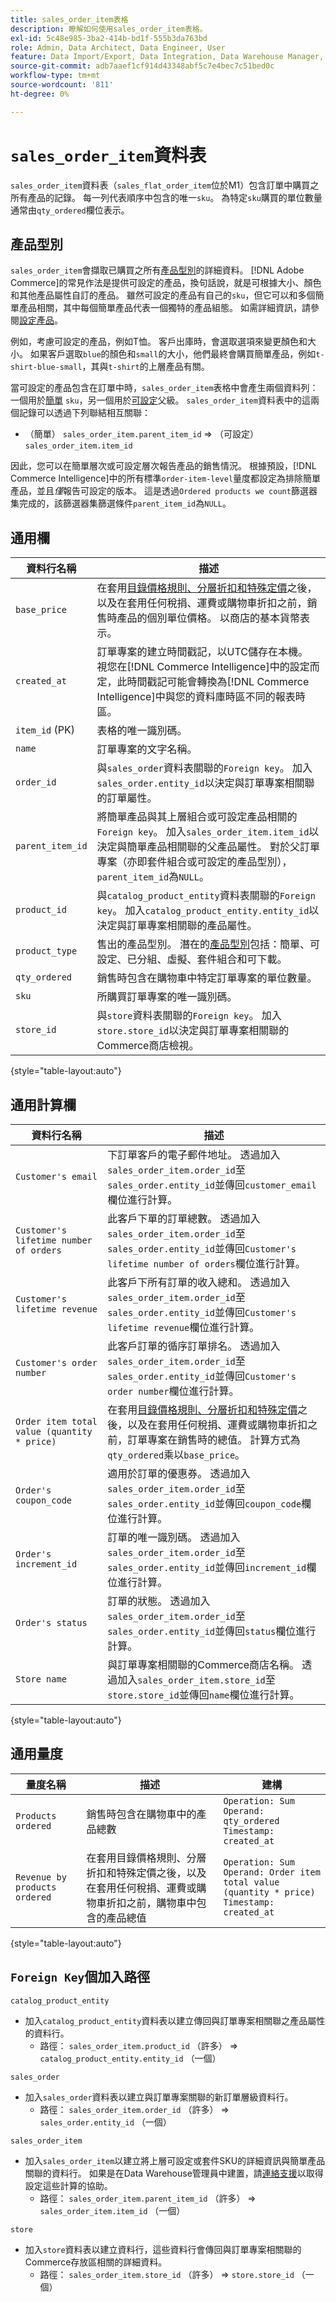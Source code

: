 ```yaml
---
title: sales_order_item表格
description: 瞭解如何使用sales_order_item表格。
exl-id: 5c48e985-3ba2-414b-bd1f-555b3da763bd
role: Admin, Data Architect, Data Engineer, User
feature: Data Import/Export, Data Integration, Data Warehouse Manager, Commerce Tables
source-git-commit: adb7aaef1cf914d43348abf5c7e4bec7c51bed0c
workflow-type: tm+mt
source-wordcount: '811'
ht-degree: 0%

---
```


# `sales_order_item`資料表

`sales_order_item`資料表（`sales_flat_order_item`位於M1）包含訂單中購買之所有產品的記錄。 每一列代表順序中包含的唯一`sku`。 為特定`sku`購買的單位數量通常由`qty_ordered`欄位表示。

## 產品型別

`sales_order_item`會擷取已購買之所有[產品型別](https://experienceleague.adobe.com/docs/commerce-admin/catalog/products/product-create.html?lang=zh-Hant#product-types)的詳細資料。 [!DNL Adobe Commerce]的常見作法是提供可設定的產品，換句話說，就是可根據大小、顏色和其他產品屬性自訂的產品。 雖然可設定的產品有自己的`sku`，但它可以和多個簡單產品相關，其中每個簡單產品代表一個獨特的產品組態。 如需詳細資訊，請參閱[設定產品](https://developer.adobe.com/commerce/webapi/rest/tutorials/configurable-product/)。

例如，考慮可設定的產品，例如T恤。 客戶出庫時，會選取選項來變更顏色和大小。 如果客戶選取`blue`的顏色和`small`的大小，他們最終會購買簡單產品，例如`t-shirt-blue-small`，其與`t-shirt`的上層產品有關。

當可設定的產品包含在訂單中時，`sales_order_item`表格中會產生兩個資料列：一個用於[簡單](https://experienceleague.adobe.com/docs/commerce-admin/catalog/products/types/product-create-simple.html?lang=zh-Hant) `sku`，另一個用於[可設定](https://experienceleague.adobe.com/docs/commerce-admin/catalog/products/types/product-create-configurable.html?lang=zh-Hant)父級。 `sales_order_item`資料表中的這兩個記錄可以透過下列聯結相互關聯：

* （簡單） `sales_order_item.parent_item_id` => （可設定） `sales_order_item.item_id`

因此，您可以在簡單層次或可設定層次報告產品的銷售情況。 根據預設，[!DNL Commerce Intelligence]中的所有標準`order-item-level`量度都設定為排除簡單產品，並且&#x200B;*僅*&#x200B;報告可設定的版本。 這是透過`Ordered products we count`篩選器集完成的，該篩選器集篩選條件`parent_item_id`為`NULL`。

## 通用欄

| **資料行名稱** | **描述** |
|----|----|
| `base_price` | 在套用[目錄價格規則、分層折扣和特殊定價](https://experienceleague.adobe.com/docs/commerce-admin/catalog/products/pricing/pricing-advanced.html?lang=zh-Hant)之後，以及在套用任何稅捐、運費或購物車折扣之前，銷售時產品的個別單位價格。 以商店的基本貨幣表示。 |
| `created_at` | 訂單專案的建立時間戳記，以UTC儲存在本機。 視您在[!DNL Commerce Intelligence]中的設定而定，此時間戳記可能會轉換為[!DNL Commerce Intelligence]中與您的資料庫時區不同的報表時區。 |
| `item_id` (PK) | 表格的唯一識別碼。 |
| `name` | 訂單專案的文字名稱。 |
| `order_id` | 與`sales_order`資料表關聯的`Foreign key`。 加入`sales_order.entity_id`以決定與訂單專案相關聯的訂單屬性。 |
| `parent_item_id` | 將簡單產品與其上層組合或可設定產品相關的`Foreign key`。 加入`sales_order_item.item_id`以決定與簡單產品相關聯的父產品屬性。 對於父訂單專案（亦即套件組合或可設定的產品型別），`parent_item_id`為`NULL`。 |
| `product_id` | 與`catalog_product_entity`資料表關聯的`Foreign key`。 加入`catalog_product_entity.entity_id`以決定與訂單專案相關聯的產品屬性。 |
| `product_type` | 售出的產品型別。 潛在的[產品型別](https://experienceleague.adobe.com/docs/commerce-admin/catalog/products/product-create.html?lang=zh-Hant#product-types)包括：簡單、可設定、已分組、虛擬、套件組合和可下載。 |
| `qty_ordered` | 銷售時包含在購物車中特定訂單專案的單位數量。 |
| `sku` | 所購買訂單專案的唯一識別碼。 |
| `store_id` | 與`store`資料表關聯的`Foreign key`。 加入`store.store_id`以決定與訂單專案相關聯的Commerce商店檢視。 |

{style="table-layout:auto"}

## 通用計算欄

| **資料行名稱** | **描述** |
|---|---|
| `Customer's email` | 下訂單客戶的電子郵件地址。 透過加入`sales_order_item.order_id`至`sales_order.entity_id`並傳回`customer_email`欄位進行計算。 |
| `Customer's lifetime number of orders` | 此客戶下單的訂單總數。 透過加入`sales_order_item.order_id`至`sales_order.entity_id`並傳回`Customer's lifetime number of orders`欄位進行計算。 |
| `Customer's lifetime revenue` | 此客戶下所有訂單的收入總和。 透過加入`sales_order_item.order_id`至`sales_order.entity_id`並傳回`Customer's lifetime revenue`欄位進行計算。 |
| `Customer's order number` | 此客戶訂單的循序訂單排名。 透過加入`sales_order_item.order_id`至`sales_order.entity_id`並傳回`Customer's order number`欄位進行計算。 |
| `Order item total value (quantity * price)` | 在套用[目錄價格規則、分層折扣和特殊定價](https://experienceleague.adobe.com/docs/commerce-admin/catalog/products/pricing/pricing-advanced.html?lang=zh-Hant)之後，以及在套用任何稅捐、運費或購物車折扣之前，訂單專案在銷售時的總值。 計算方式為`qty_ordered`乘以`base_price`。 |
| `Order's coupon_code` | 適用於訂單的優惠券。 透過加入`sales_order_item.order_id`至`sales_order.entity_id`並傳回`coupon_code`欄位進行計算。 |
| `Order's increment_id` | 訂單的唯一識別碼。 透過加入`sales_order_item.order_id`至`sales_order.entity_id`並傳回`increment_id`欄位進行計算。 |
| `Order's status` | 訂單的狀態。 透過加入`sales_order_item.order_id`至`sales_order.entity_id`並傳回`status`欄位進行計算。 |
| `Store name` | 與訂單專案相關聯的Commerce商店名稱。 透過加入`sales_order_item.store_id`至`store.store_id`並傳回`name`欄位進行計算。 |

{style="table-layout:auto"}

## 通用量度

| **量度名稱** | **描述** | **建構** |
|---|---|---|
| `Products ordered` | 銷售時包含在購物車中的產品總數 | `Operation: Sum`<br>`Operand: qty_ordered`<br>`Timestamp: created_at` |
| `Revenue by products ordered` | 在套用目錄價格規則、分層折扣和特殊定價之後，以及在套用任何稅捐、運費或購物車折扣之前，購物車中包含的產品總值 | `Operation: Sum`<br>`Operand: Order item total value (quantity * price)`<br>`Timestamp: created_at` |

{style="table-layout:auto"}

## `Foreign Key`個加入路徑

`catalog_product_entity`

* 加入`catalog_product_entity`資料表以建立傳回與訂單專案相關聯之產品屬性的資料行。
   * 路徑： `sales_order_item.product_id` （許多） => `catalog_product_entity.entity_id` （一個）

`sales_order`

* 加入`sales_order`資料表以建立與訂單專案關聯的新訂單層級資料行。
   * 路徑： `sales_order_item.order_id` （許多） => `sales_order.entity_id` （一個）

`sales_order_item`

* 加入`sales_order_item`以建立將上層可設定或套件SKU的詳細資訊與簡單產品關聯的資料行。 如果是在Data Warehouse管理員中建置，請[連絡支援](https://experienceleague.adobe.com/docs/commerce-knowledge-base/kb/troubleshooting/miscellaneous/mbi-service-policies.html?lang=zh-Hant)以取得設定這些計算的協助。
   * 路徑： `sales_order_item.parent_item_id` （許多） => `sales_order_item.item_id` （一個）

`store`

* 加入`store`資料表以建立資料行，這些資料行會傳回與訂單專案相關聯的Commerce存放區相關的詳細資料。
   * 路徑： `sales_order_item.store_id` （許多） => `store.store_id` （一個）
